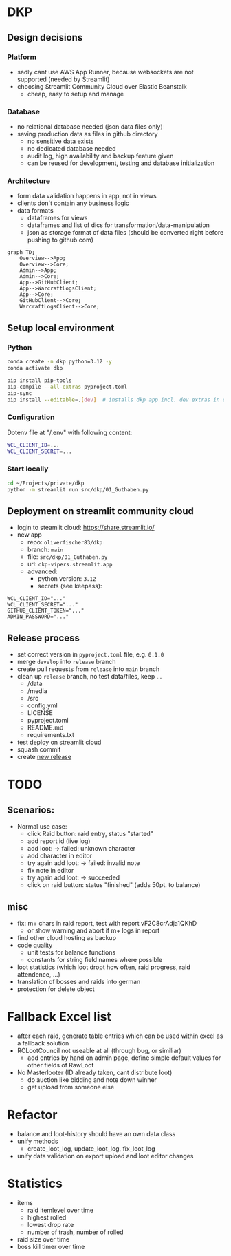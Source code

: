 # DKP

## Design decisions

### Platform

- sadly cant use AWS App Runner, because websockets are not supported (needed by Streamlit)
- choosing Streamlit Community Cloud over Elastic Beanstalk
  - cheap, easy to setup and manage

### Database

- no relational database needed (json data files only)
- saving production data as files in github directory
  - no sensitive data exists
  - no dedicated database needed
  - audit log, high availability and backup feature given
  - can be reused for development, testing and database initialization

### Architecture

- form data validation happens in app, not in views
- clients don't contain any business logic
- data formats
  - dataframes for views
  - dataframes and list of dics for transformation/data-manipulation
  - json as storage format of data files (should be converted right before pushing to github.com)

```mermaid
graph TD;
    Overview-->App;
    Overview-->Core;
    Admin-->App;
    Admin-->Core;
    App-->GitHubClient;
    App-->WarcraftLogsClient;
    App-->Core;
    GitHubClient-->Core;
    WarcraftLogsClient-->Core;
```

## Setup local environment

### Python

```bash
conda create -n dkp python=3.12 -y
conda activate dkp

pip install pip-tools
pip-compile --all-extras pyproject.toml
pip-sync
pip install --editable=.[dev]  # installs dkp app incl. dev extras in edit mode (. indicates, where to find the setup file)
```

### Configuration

Dotenv file at "<workspace>/.env" with following content:

```bash
WCL_CLIENT_ID=...
WCL_CLIENT_SECRET=...
```

### Start locally

```bash
cd ~/Projects/private/dkp
python -m streamlit run src/dkp/01_Guthaben.py
```

## Deployment on streamlit community cloud

- login to steamlit cloud: https://share.streamlit.io/
- new app
  - repo: `oliverfischer83/dkp`
  - branch: `main`
  - file: `src/dkp/01_Guthaben.py`
  - url: `dkp-vipers.streamlit.app`
  - advanced:
    - python version: `3.12`
    - secrets (see keepass):

```shell
WCL_CLIENT_ID="..."
WCL_CLIENT_SECRET="..."
GITHUB_CLIENT_TOKEN="..."
ADMIN_PASSWORD="..."
```

## Release process

- set correct version in `pyproject.toml` file, e.g. `0.1.0`
- merge `develop` into `release` branch
- create pull requests from `release` into `main` branch
- clean up `release` branch, no test data/files, keep ...
  - /data
  - /media
  - /src
  - config.yml
  - LICENSE
  - pyproject.toml
  - README.md
  - requirements.txt
- test deploy on streamlit cloud
- squash commit
- create [new release](https://github.com/oliverfischer83/dkp/releases/new)

# TODO

## Scenarios:

- Normal use case:
  - click Raid button: raid entry, status "started"
  - add report id (live log)
  - add loot: -> failed: unknown character
  - add character in editor
  - try again add loot: -> failed: invalid note
  - fix note in editor
  - try again add loot: -> succeeded
  - click on raid button: status "finished" (adds 50pt. to balance)

## misc

- fix: m+ chars in raid report, test with report vF2C8crAdja1QKhD
  - or show warning and abort if m+ logs in report
- find other cloud hosting as backup
- code quality
  - unit tests for balance functions
  - constants for string field names where possible
- loot statistics (which loot dropt how often, raid progress, raid attendence, ...)
- translation of bosses and raids into german
- protection for delete object

# Fallback Excel list

- after each raid, generate table entries which can be used within excel as a fallback solution
- RCLootCouncil not useable at all (through bug, or similiar)
  - add entries by hand on admin page, define simple default values for other fields of RawLoot
- No Masterlooter (ID already taken, cant distribute loot)
  - do auction like bidding and note down winner
  - get upload from someone else

# Refactor

- balance and loot-history should have an own data class
- unify methods
  - create_loot_log, update_loot_log, fix_loot_log
- unify data validation on export upload and loot editor changes

# Statistics

- items
  - raid itemlevel over time
  - highest rolled
  - lowest drop rate
  - number of trash, number of rolled
- raid size over time
- boss kill timer over time
